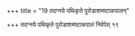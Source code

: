+++
title = "19 तदग्नये पथिकृते पुरोडाशमष्टाकपालन्"

+++
तदग्नये पथिकृते पुरोडाशमष्टाकपालं निर्वपेत् १९